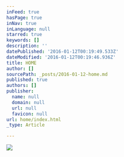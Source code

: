 ```yaml
---
inFeed: true
hasPage: true
inNav: true
inLanguage: null
starred: true
keywords: []
description: ''
datePublished: '2016-01-12T00:19:49.533Z'
dateModified: '2016-01-12T00:19:46.936Z'
title: HOME
author: []
sourcePath: _posts/2016-01-12-home.md
published: true
authors: []
publisher:
  name: null
  domain: null
  url: null
  favicon: null
url: home/index.html
_type: Article

---
```

![](https://the-grid-user-content.s3-us-west-2.amazonaws.com/3b4aaaff-b6ba-41d3-b0aa-9bd69df01623.jpg)
